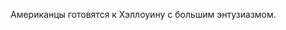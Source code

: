 ﻿---
layout: post
images: [ 2020-10-29_1.jpg, 2020-10-29_2.jpg, 2020-10-29_3.jpg ]
---

Американцы готовятся к Хэллоуину с большим энтузиазмом.